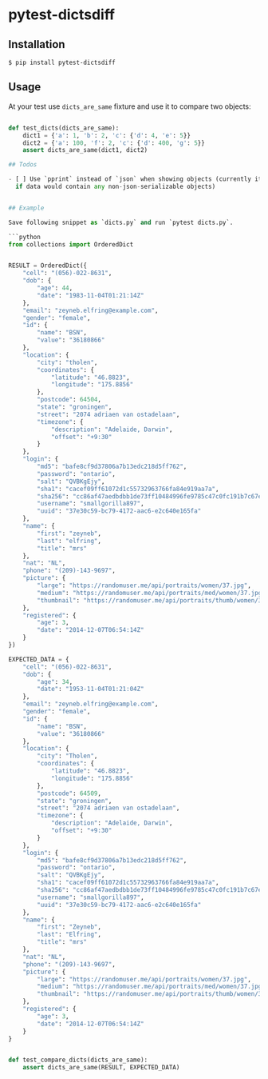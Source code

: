 # pytest-dictsdiff


## Installation

    $ pip install pytest-dictsdiff

## Usage


At your test use `dicts_are_same` fixture and use it to compare two
objects:

```python

def test_dicts(dicts_are_same):
    dict1 = {'a': 1, 'b': 2, 'c': {'d': 4, 'e': 5}}
    dict2 = {'a': 100, 'f': 2, 'c': {'d': 400, 'g': 5}}
    assert dicts_are_same(dict1, dict2)

## Todos

- [ ] Use `pprint` instead of `json` when showing objects (currently it would fail
  if data would contain any non-json-serializable objects)


## Example

Save following snippet as `dicts.py` and run `pytest dicts.py`.

```python
from collections import OrderedDict


RESULT = OrderedDict({
    "cell": "(056)-022-8631",
    "dob": {
        "age": 44,
        "date": "1983-11-04T01:21:14Z"
    },
    "email": "zeyneb.elfring@example.com",
    "gender": "female",
    "id": {
        "name": "BSN",
        "value": "36180866"
    },
    "location": {
        "city": "tholen",
        "coordinates": {
            "latitude": "46.8823",
            "longitude": "175.8856"
        },
        "postcode": 64504,
        "state": "groningen",
        "street": "2074 adriaen van ostadelaan",
        "timezone": {
            "description": "Adelaide, Darwin",
            "offset": "+9:30"
        }
    },
    "login": {
        "md5": "bafe8cf9d37806a7b13edc218d5ff762",
        "password": "ontario",
        "salt": "QVBKgEjy",
        "sha1": "cacef09ff61072d1c55732963766fa84e919aa7a",
        "sha256": "cc86af47aedbdbb1de73ff10484996fe9785c47c0fc191b7c67eaf71e0782300",
        "username": "smallgorilla897",
        "uuid": "37e30c59-bc79-4172-aac6-e2c640e165fa"
    },
    "name": {
        "first": "zeyneb",
        "last": "elfring",
        "title": "mrs"
    },
    "nat": "NL",
    "phone": "(209)-143-9697",
    "picture": {
        "large": "https://randomuser.me/api/portraits/women/37.jpg",
        "medium": "https://randomuser.me/api/portraits/med/women/37.jpg",
        "thumbnail": "https://randomuser.me/api/portraits/thumb/women/37.jpg"
    },
    "registered": {
        "age": 3,
        "date": "2014-12-07T06:54:14Z"
    }
})

EXPECTED_DATA = {
    "cell": "(056)-022-8631",
    "dob": {
        "age": 34,
        "date": "1953-11-04T01:21:04Z"
    },
    "email": "zeyneb.elfring@example.com",
    "gender": "female",
    "id": {
        "name": "BSN",
        "value": "36180866"
    },
    "location": {
        "city": "Tholen",
        "coordinates": {
            "latitude": "46.8823",
            "longitude": "175.8856"
        },
        "postcode": 64509,
        "state": "groningen",
        "street": "2074 adriaen van ostadelaan",
        "timezone": {
            "description": "Adelaide, Darwin",
            "offset": "+9:30"
        }
    },
    "login": {
        "md5": "bafe8cf9d37806a7b13edc218d5ff762",
        "password": "ontario",
        "salt": "QVBKgEjy",
        "sha1": "cacef09ff61072d1c55732963766fa84e919aa7a",
        "sha256": "cc86af47aedbdbb1de73ff10484996fe9785c47c0fc191b7c67eaf71e0782300",
        "username": "smallgorilla897",
        "uuid": "37e30c59-bc79-4172-aac6-e2c640e165fa"
    },
    "name": {
        "first": "Zeyneb",
        "last": "Elfring",
        "title": "mrs"
    },
    "nat": "NL",
    "phone": "(209)-143-9697",
    "picture": {
        "large": "https://randomuser.me/api/portraits/women/37.jpg",
        "medium": "https://randomuser.me/api/portraits/med/women/37.jpg",
        "thumbnail": "https://randomuser.me/api/portraits/thumb/women/37.jpg"
    },
    "registered": {
        "age": 3,
        "date": "2014-12-07T06:54:14Z"
    }
}


def test_compare_dicts(dicts_are_same):
    assert dicts_are_same(RESULT, EXPECTED_DATA)

```

